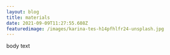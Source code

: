 ```yaml
---
layout: blog
title: materials
date: 2021-09-09T11:27:55.608Z
featuredimage: /images/karina-tes-h14pfhlfr24-unsplash.jpg
---
```

body text